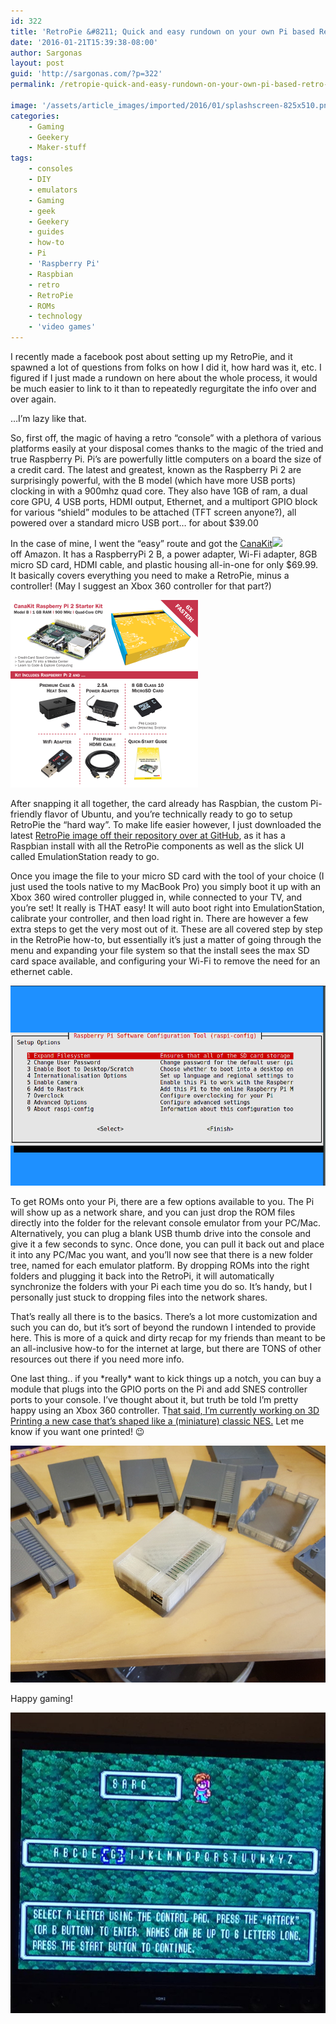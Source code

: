 ```yaml
---
id: 322
title: 'RetroPie &#8211; Quick and easy rundown on your own Pi based Retro console!'
date: '2016-01-21T15:39:38-08:00'
author: Sargonas
layout: post
guid: 'http://sargonas.com/?p=322'
permalink: /retropie-quick-and-easy-rundown-on-your-own-pi-based-retro-console/

image: '/assets/article_images/imported/2016/01/splashscreen-825x510.png'
categories:
    - Gaming
    - Geekery
    - Maker-stuff
tags:
    - consoles
    - DIY
    - emulators
    - Gaming
    - geek
    - Geekery
    - guides
    - how-to
    - Pi
    - 'Raspberry Pi'
    - Raspbian
    - retro
    - RetroPie
    - ROMs
    - technology
    - 'video games'
---
```


I recently made a facebook post about setting up my RetroPie, and it spawned a lot of questions from folks on how I did it, how hard was it, etc. I figured if I just made a rundown on here about the whole process, it would be much easier to link to it than to repeatedly regurgitate the info over and over again.

…I’m lazy like that.

So, first off, the magic of having a retro “console” with a plethora of various platforms easily at your disposal comes thanks to the magic of the tried and true Raspberry Pi. Pi’s are powerfully little computers on a board the size of a credit card. The latest and greatest, known as the Raspberry Pi 2 are surprisingly powerful, with the B model (which have more USB ports) clocking in with a 900mhz quad core. They also have 1GB of ram, a dual core GPU, 4 USB ports, HDMI output, Ethernet, and a multiport GPIO block for various “shield” modules to be attached (TFT screen anyone?), all powered over a standard micro USB port… for about $39.00

In the case of mine, I went the “easy” route and got the [CanaKit](http://www.amazon.com/gp/product/B008XVAVAW/ref=as_li_tl?ie=UTF8&camp=1789&creative=9325&creativeASIN=B008XVAVAW&linkCode=as2&tag=sargonascom-20&linkId=5NJSR5U26YNMMAT5)![](http://ir-na.amazon-adsystem.com/e/ir?t=sargonascom-20&l=as2&o=1&a=B008XVAVAW)  
off Amazon. It has a RaspberryPi 2 B, a power adapter, Wi-Fi adapter, 8GB micro SD card, HDMI cable, and plastic housing all-in-one for only $69.99. It basically covers everything you need to make a RetroPie, minus a controller! (May I suggest an Xbox 360 controller for that part?)

[![file_4](/assets/article_images/imported/2016/01/file_4.png)](/assets/article_images/imported/2016/01/file_4.png)

After snapping it all together, the card already has Raspbian, the custom Pi-friendly flavor of Ubuntu, and you’re technically ready to go to setup RetroPie the “hard way”. To make life easier however, I just downloaded the latest [RetroPie image off their repository over at GitHub](https://github.com/RetroPie/RetroPie-Setup), as it has a Raspbian install with all the RetroPie components as well as the slick UI called EmulationStation ready to go.

Once you image the file to your micro SD card with the tool of your choice (I just used the tools native to my MacBook Pro) you simply boot it up with an Xbox 360 wired controller plugged in, while connected to your TV, and you’re set! It really is THAT easy! It will auto boot right into EmulationStation, calibrate your controller, and then load right in. There are however a few extra steps to get the very most out of it. These are all covered step by step in the RetroPie how-to, but essentially it’s just a matter of going through the menu and expanding your file system so that the install sees the max SD card space available, and configuring your Wi-Fi to remove the need for an ethernet cable.

[![raspi-config](/assets/article_images/imported/2016/01/raspi-config.png)](/assets/article_images/imported/2016/01/raspi-config.png)

To get ROMs onto your Pi, there are a few options available to you. The Pi will show up as a network share, and you can just drop the ROM files directly into the folder for the relevant console emulator from your PC/Mac. Alternatively, you can plug a blank USB thumb drive into the console and give it a few seconds to sync. Once done, you can pull it back out and place it into any PC/Mac you want, and you’ll now see that there is a new folder tree, named for each emulator platform. By dropping ROMs into the right folders and plugging it back into the RetroPi, it will automatically synchronize the folders with your Pi each time you do so. It’s handy, but I personally just stuck to dropping files into the network shares.

That’s really all there is to the basics. There’s a lot more customization and such you can do, but it’s sort of beyond the rundown I intended to provide here. This is more of a quick and dirty recap for my friends than meant to be an all-inclusive how-to for the internet at large, but there are TONS of other resources out there if you need more info.

One last thing.. if you \*really\* want to kick things up a notch, you can buy a module that plugs into the GPIO ports on the Pi and add SNES controller ports to your console. I’ve thought about it, but truth be told I’m pretty happy using an Xbox 360 controller. T[hat said, I’m currently working on 3D Printing a new case that’s shaped like a (miniature) classic NES.](https://www.thingiverse.com/thing:962488) Let me know if you want one printed! 😉

[![20150809_232422_preview_featured](/assets/article_images/imported/2016/01/20150809_232422_preview_featured.jpg)](/assets/article_images/imported/2016/01/20150809_232422_preview_featured.jpg)

Happy gaming!

[![12509554_10153356492590509_7193432881580109416_n](/assets/article_images/imported/2016/01/12509554_10153356492590509_7193432881580109416_n-e1453419544812.jpg)](/assets/article_images/imported/2016/01/12509554_10153356492590509_7193432881580109416_n-e1453419544812.jpg)